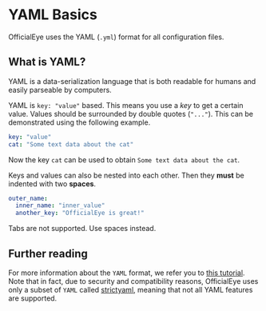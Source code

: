 # YAML Basics

OfficialEye uses the YAML (`.yml`) format for all configuration files.

## What is YAML?

YAML is a data-serialization language that is both readable for humans and easily parseable by computers.

YAML is `key: "value"` based. This means you use a *key* to get a certain value. Values should be surrounded by double quotes (`"..."`).
This can be demonstrated using the following example.

```yaml title="YAML Data Format"
key: "value"
cat: "Some text data about the cat"
```

Now the key `cat` can be used to obtain `Some text data about the cat`.

Keys and values can also be nested into each other. Then they **must** be indented with two **spaces**.

```yaml title="Nested YAML"
outer_name:
  inner_name: "inner_value"
  another_key: "OfficialEye is great!"
```

Tabs are not supported. Use spaces instead.

## Further reading

For more information about the `YAML` format, we refer you to [this tutorial](https://spacelift.io/blog/yaml). Note that in fact, due to security and compatibility reasons, OfficialEye uses only a subset of `YAML` called [strictyaml](https://github.com/crdoconnor/strictyaml), meaning that not all YAML features are supported.